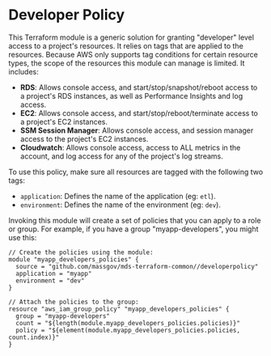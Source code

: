 Developer Policy
================

This Terraform module is a generic solution for granting "developer" level access to a project's resources.  It relies on tags that are applied to the resources.  Because AWS only supports tag conditions for certain resource types, the scope of the resources this module can manage is limited.  It includes:

* **RDS**: Allows console access, and start/stop/snapshot/reboot access to a project's RDS instances, as well as Performance Insights and log access.
* **EC2**: Allows console access, and start/stop/reboot/terminate access to a project's EC2 instances.
* **SSM Session Manager**: Allows console access, and session manager access to the project's EC2 instances.
* **Cloudwatch**: Allows console access, access to ALL metrics in the account, and log access for any of the project's log streams.

To use this policy, make sure all resources are tagged with the following two tags:

* `application`: Defines the name of the application (eg: `etl`).
* `environment`: Defines the name of the environment (eg: `dev`).

Invoking this module will create a set of policies that you can apply to a role or group.  For example, if you have a group "myapp-developers", you might use this:

```hcl-terraform
// Create the policies using the module:
module "myapp_developers_policies" {
  source = "github.com/massgov/mds-terraform-common//developerpolicy"
  application = "myapp"
  environment = "dev"
}

// Attach the policies to the group:
resource "aws_iam_group_policy" "myapp_developers_policies" {
  group = "myapp-developers"
  count = "${length(module.myapp_developers_policies.policies)}"
  policy = "${element(module.myapp_developers_policies.policies, count.index)}"
}
```